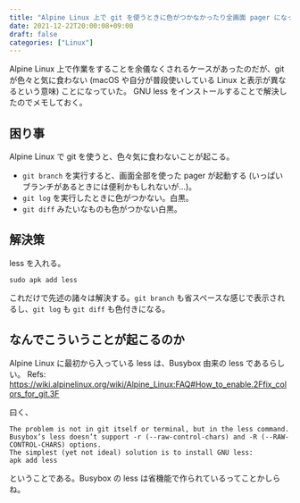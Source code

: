 ```yaml
---
title: "Alpine Linux 上で git を使うときに色がつかなかったり全画面 pager になったりするのは GNU の less が入っていないから"
date: 2021-12-22T20:00:08+09:00
draft: false
categories: ["Linux"]
---
```

           
Alpine Linux 上で作業をすることを余儀なくされるケースがあったのだが、git が色々と気に食わない (macOS や自分が普段使いしている Linux と表示が異なるという意味) ことになっていた。
GNU less をインストールすることで解決したのでメモしておく。

<!--more-->

## 困り事

Alpine Linux で git を使うと、色々気に食わないことが起こる。

- `git branch` を実行すると、画面全部を使った pager が起動する (いっぱいブランチがあるときには便利かもしれないが…)。
- `git log` を実行したときに色がつかない。白黒。
- `git diff` みたいなものも色がつかない白黒。

## 解決策

less を入れる。

```
sudo apk add less
```

これだけで先述の諸々は解決する。`git branch` も省スペースな感じで表示されるし、`git log` も `git diff` も色付きになる。

## なんでこういうことが起こるのか

Alpine Linux に最初から入っている less は、Busybox 由来の less であるらしい。
Refs: https://wiki.alpinelinux.org/wiki/Alpine_Linux:FAQ#How_to_enable.2Ffix_colors_for_git.3F

曰く、
```
The problem is not in git itself or terminal, but in the less command. Busybox’s less doesn’t support -r (--raw-control-chars) and -R (--RAW-CONTROL-CHARS) options.
The simplest (yet not ideal) solution is to install GNU less:
apk add less
```
ということである。Busybox の less は省機能で作られているってことかしらね。

